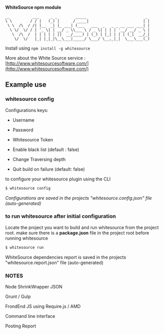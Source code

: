 **WhiteSource npm module**
  
    __          ___     _ _        _____                          _ 
    \ \        / / |   (_) |      / ____|                        | |
     \ \  /\  / /| |__  _| |_ ___| (___   ___  _   _ _ __ ___ ___| |
      \ \/  \/ / | '_ \| | __/ _ \\___ \ / _ \| | | | '__/ __/ _ \ |
       \  /\  /  | | | | | ||  __/____) | (_) | |_| | | | (_|  __/_|
        \/  \/   |_| |_|_|\__\___|_____/ \___/ \__,_|_|  \___\___(_)
                                                                 
                                                                 


Install using `npm install -g whitesource`


More about the White Source service : [http://www.whitesourcesoftware.com/](http://www.whitesourcesoftware.com/)


## Example use

### whitesource config
Configurations keys:

- Username

- Password

- Whitesource Token

- Enable black list (default : false)

- Change Traversing depth

- Quit build on failure (default: false)

to configure your whitesource plugin using the CLI
```bash
$ whitesource config
```

 *Configurations are saved in the projects "whitesource.config.json" file (auto-generated)*


### to run whitesource after initial configuration 

Locate the project you want to build and run whitesource from the project root.
make sure there is a **package.json** file in the project root before running whitesource

```bash
$ whitesource run
```

WhiteSource dependencies report is saved in the projects "whitesource.report.json" file (auto-generated)


### NOTES ###

Node ShrinkWrapper JSON

Grunt / Gulp

FrondEnd JS using Require.js / AMD

Command line interface

Posting Report
